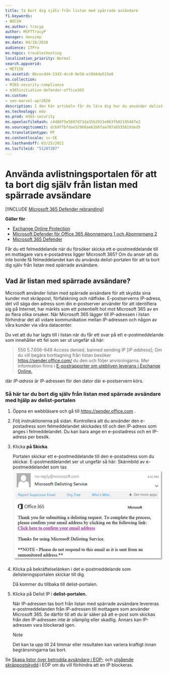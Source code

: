 ```yaml
---
title: Ta bort dig själv från listan med spärrade avsändare
f1.keywords:
- NOCSH
ms.author: tracyp
author: MSFTTracyP
manager: dansimp
ms.date: 04/18/2016
audience: ITPro
ms.topic: troubleshooting
localization_priority: Normal
search.appverid:
- MET150
ms.assetid: 0bcecdd4-3343-4cc0-9e58-e19d4de515e8
ms.collection:
- M365-security-compliance
- m365initiative-defender-office365
ms.custom:
- seo-marvel-apr2020
description: I den här artikeln får du lära dig hur du använder delist-portalen för att ta bort dig själv från listan Microsoft 365 med spärrade avsändare.
ms.technology: mdo
ms.prod: m365-security
ms.openlocfilehash: c4488f5e5607d71da35b2921e863fb02195467e2
ms.sourcegitcommit: dcb97fbfdae52960ae62b6faa707a05358193ed5
ms.translationtype: MT
ms.contentlocale: sv-SE
ms.lasthandoff: 03/25/2021
ms.locfileid: "51207207"
---
```

# <a name="use-the-delist-portal-to-remove-yourself-from-the-blocked-senders-list"></a>Använda avlistningsportalen för att ta bort dig själv från listan med spärrade avsändare

[!INCLUDE [Microsoft 365 Defender rebranding](../includes/microsoft-defender-for-office.md)]

**Gäller för**
- [Exchange Online Protection](exchange-online-protection-overview.md)
- [Microsoft Defender för Office 365 Abonnemang 1 och Abonnemang 2](defender-for-office-365.md)
- [Microsoft 365 Defender](../defender/microsoft-365-defender.md)

Får du ett felmeddelande när du försöker skicka ett e-postmeddelande till en mottagare vars e-postadress ligger Microsoft 365? Om du anser att du inte borde få felmeddelandet kan du använda delist-portalen för att ta bort dig själv från listan med spärrade avsändare.

## <a name="what-is-the-blocked-senders-list"></a>Vad är listan med spärrade avsändare?

Microsoft använder listan med spärrade avsändare för att skydda sina kunder mot skräppost, förfalskning och nätfiske. E-postserverns IP-adress, det vill säga den adress som din e-postserver använder för att identifiera sig på Internet, har märkts som ett potentiellt hot mot Microsoft 365 av en av flera olika orsaker. När Microsoft 365 lägger till IP-adressen i listan förhindrar det all vidare kommunikation mellan IP-adressen och någon av våra kunder via våra datacenter.

Du vet att du har lagts till i listan när du får ett svar på ett e-postmeddelande som innehåller ett fel som ser ut ungefär så här:

> 550 5.7.606-649 Access denied, banned sending IP [_IP address_]; Om du vill begära borttagning från listan besöker <https://sender.office.com/> du den och följer anvisningarna. Mer information finns i [E-postrapporter om utebliven leverans i Exchange Online.](/Exchange/mail-flow-best-practices/non-delivery-reports-in-exchange-online/non-delivery-reports-in-exchange-online)

där  _IP-adress_ är IP-adressen för den dator där e-postservern körs.

### <a name="to-use-delist-portal-to-remove-yourself-from-the-blocked-senders-list"></a>Så här tar du bort dig själv från listan med spärrade avsändare med hjälp av delist-portalen

1. Öppna en webbläsare och gå till <https://sender.office.com> .

2. Följ instruktionerna på sidan. Kontrollera att du använder den e-postadress som felmeddelandet skickades till och den IP-adress som anges i felmeddelandet. Du kan bara ange en e-postadress och en IP-adress per besök.

3. Klicka **på Skicka**.

    Portalen skickar ett e-postmeddelande till den e-postadress som du skickar. E-postmeddelandet ser ut ungefär så här: Skärmbild av e-postmeddelandet som tas ![ emot när du skickar en begäran via delist-portalen](../../media/bf13e4f7-f68c-4e46-baa7-b6ab4cfc13f3.png)

4. Klicka på bekräftelselänken i det e-postmeddelande som delisteringsportalen skickar till dig.

    Då kommer du tillbaka till delist-portalen.

5. Klicka på Delist IP i **delist-portalen.**

    När IP-adressen tas bort från listan med spärrade avsändare levereras e-postmeddelanden från IP-adressen till mottagare som använder Microsoft 365. Se därför till att du är säker på att e-post som skickas från den IP-adressen inte är olämplig eller skadlig. Annars kan IP-adressen vara blockerad igen.

    > [!NOTE]
    > Det kan ta upp till 24 timmar eller resultaten kan variera kraftigt innan begränsningarna tas bort.

Se [Skapa listor över betrodda avsändare i EOP-](create-safe-sender-lists-in-office-365.md) och [utgående skräppostskydd](outbound-spam-controls.md) i EOP om du vill förhindra att en IP blockeras.